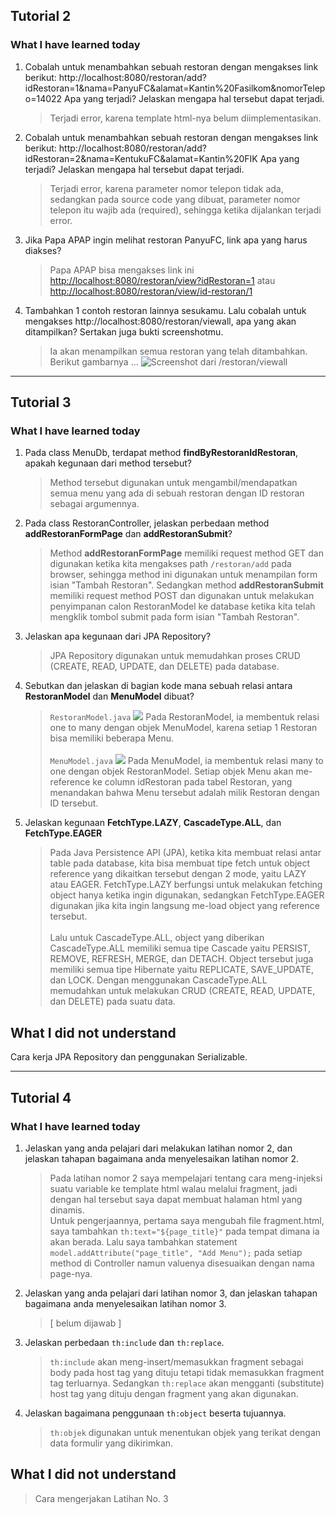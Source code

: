 ## Tutorial 2

### What I have learned today
1. Cobalah untuk menambahkan sebuah restoran dengan mengakses link berikut: 
http://localhost:8080/restoran/add?idRestoran=1&nama=PanyuFC&alamat=Kantin%20Fasilkom&nomorTelepo=14022 
Apa yang terjadi? Jelaskan mengapa hal tersebut dapat terjadi.
    > Terjadi error, karena template html-nya belum diimplementasikan.

2. Cobalah untuk menambahkan sebuah restoran dengan mengakses link berikut: 
http://localhost:8080/restoran/add?idRestoran=2&nama=KentukuFC&alamat=Kantin%20FIK
Apa yang terjadi? Jelaskan mengapa hal tersebut dapat terjadi.
    > Terjadi error, karena parameter nomor telepon tidak ada, sedangkan pada source code yang dibuat, parameter nomor telepon itu wajib ada (required), sehingga ketika dijalankan terjadi error.

3. Jika Papa APAP ingin melihat restoran PanyuFC, link apa yang harus diakses?
    > Papa APAP bisa mengakses link ini [http://localhost:8080/restoran/view?idRestoran=1](http://localhost:8080/restoran/view?idRestoran=1) atau [http://localhost:8080/restoran/view/id-restoran/1](http://localhost:8080/restoran/view/id-restoran/1)

4. Tambahkan 1 contoh restoran lainnya sesukamu. Lalu cobalah untuk mengakses http://localhost:8080/restoran/viewall, apa yang akan ditampilkan? Sertakan juga bukti screenshotmu.
    > Ia akan menampilkan semua restoran yang telah ditambahkan. Berikut gambarnya ... ![Screenshot dari /restoran/viewall](https://i.ibb.co/LZnL4Zs/image.png)

---

## Tutorial 3

### What I have learned today
1. Pada class MenuDb, terdapat method **findByRestoranIdRestoran**, apakah kegunaan dari method tersebut?
    > Method tersebut digunakan untuk mengambil/mendapatkan semua menu yang ada di sebuah restoran dengan ID restoran sebagai argumennya.

2. Pada class RestoranController, jelaskan perbedaan method **addRestoranFormPage** dan **addRestoranSubmit**?
    > Method **addRestoranFormPage** memiliki request method GET dan digunakan ketika kita mengakses path `/restoran/add` pada browser, sehingga method ini digunakan untuk menampilan form isian "Tambah Restoran". Sedangkan method **addRestoranSubmit** memiliki request method POST dan digunakan untuk melakukan penyimpanan calon RestoranModel ke database ketika kita telah mengklik tombol submit pada form isian "Tambah Restoran".

3. Jelaskan apa kegunaan dari JPA Repository?
    > JPA Repository digunakan untuk memudahkan proses CRUD (CREATE, READ, UPDATE, dan DELETE) pada database.

4. Sebutkan dan jelaskan di bagian kode mana sebuah relasi antara **RestoranModel** dan **MenuModel** dibuat?
    > `RestoranModel.java`
    ![](https://i.ibb.co/pnqKVGn/image.png)
    Pada RestoranModel, ia membentuk relasi one to many dengan objek MenuModel, karena setiap 1 Restoran bisa memiliki beberapa Menu. 
    <br><br>
    `MenuModel.java`
    ![](https://i.ibb.co/g6tQChW/image.png)
    Pada MenuModel, ia membentuk relasi many to one dengan objek RestoranModel. Setiap objek Menu akan me-reference ke column idRestoran pada tabel Restoran, yang menandakan bahwa Menu tersebut adalah milik Restoran dengan ID tersebut.

5. Jelaskan kegunaan **FetchType.LAZY**, **CascadeType.ALL**, dan **FetchType.EAGER**
    > Pada Java Persistence API (JPA), ketika kita membuat relasi antar table pada database, kita bisa membuat tipe fetch untuk object reference yang dikaitkan tersebut dengan 2 mode, yaitu LAZY atau EAGER.
    FetchType.LAZY berfungsi untuk melakukan fetching object hanya ketika ingin digunakan, sedangkan FetchType.EAGER digunakan jika kita ingin langsung me-load object yang reference tersebut.
    <br><br>
    Lalu untuk CascadeType.ALL, object yang diberikan CascadeType.ALL memiliki
	semua tipe Cascade yaitu PERSIST, REMOVE, REFRESH, MERGE, dan DETACH. Object
	tersebut juga memiliki semua tipe Hibernate yaitu REPLICATE, SAVE_UPDATE, 
	dan LOCK. Dengan menggunakan CascadeType.ALL memudahkan untuk melakukan
	CRUD (CREATE, READ, UPDATE, dan DELETE) pada suatu data.

## What I did not understand
Cara kerja JPA Repository dan penggunakan Serializable.

---

## Tutorial 4

### What I have learned today
1. Jelaskan yang anda pelajari dari melakukan latihan nomor 2, dan jelaskan tahapan bagaimana anda menyelesaikan latihan nomor 2.
    > Pada latihan nomor 2 saya mempelajari tentang cara meng-injeksi suatu variable ke template html walau melalui fragment, jadi dengan hal tersebut saya dapat membuat halaman html yang dinamis. <br>
    Untuk pengerjaannya, pertama saya mengubah file fragment.html, saya tambahkan `th:text="${page_title}"` pada tempat dimana ia akan berada. Lalu saya tambahkan statement `model.addAttribute("page_title", "Add Menu");` pada setiap method di Controller namun valuenya disesuaikan dengan nama page-nya.

2. Jelaskan yang anda pelajari dari latihan nomor 3, dan jelaskan tahapan bagaimana anda menyelesaikan latihan nomor 3.
    > [ belum dijawab ]

3. Jelaskan perbedaan `th:include` dan `th:replace`.
    > `th:include` akan meng-insert/memasukkan fragment sebagai body pada host tag yang dituju tetapi tidak memasukkan fragment tag terluarnya. Sedangkan `th:replace` akan mengganti (substitute) host tag yang dituju dengan fragment yang akan digunakan.

4. Jelaskan bagaimana penggunaan `th:object` beserta tujuannya.
    > `th:objek` digunakan untuk menentukan objek yang terikat dengan data formulir yang dikirimkan.

## What I did not understand
> Cara mengerjakan Latihan No. 3